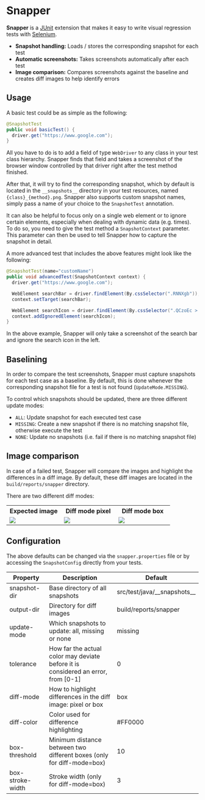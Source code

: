 # Snapper
**Snapper** is a [JUnit](https://junit.org/junit5) extension that makes it easy to write visual regression tests with [Selenium](https://www.selenium.dev).

- **Snapshot handling:** Loads / stores the corresponding snapshot for each test
- **Automatic screenshots:** Takes screenshots automatically after each test
- **Image comparison:** Compares screenshots against the baseline and creates diff images to help identify errors

## Usage
A basic test could be as simple as the following:
```java
@SnapshotTest
public void basicTest() {
  driver.get("https://www.google.com");
}
```
All you have to do is to add a field of type `WebDriver` to any class in your test class hierarchy.
Snapper finds that field and takes a screenshot of the browser window controlled by that driver right after the test method finished.

After that, it will try to find the corresponding snapshot, which by default is located in the `__snapshots__` directory in your test resources, named `{class}_{method}.png`.
Snapper also supports custom snapshot names, simply pass a name of your choice to the `SnapshotTest` annotation.

It can also be helpful to focus only on a single web element or to ignore certain elements, especially when dealing with dynamic data (e.g. times).
To do so, you need to give the test method a `SnapshotContext` parameter. This parameter can then be used to tell Snapper how to capture the snapshot in detail.

A more advanced test that includes the above features might look like the following:

```java
@SnapshotTest(name="customName")
public void advancedTest(SnapshotContext context) {
  driver.get("https://www.google.com");

  WebElement searchBar = driver.findElement(By.cssSelector(".RNNXgb"));
  context.setTarget(searchBar);

  WebElement searchIcon = driver.findElement(By.cssSelector(".QCzoEc > svg:nth-child(1)"));
  context.addIgnoredElement(searchIcon);
}
```
In the above example, Snapper will only take a screenshot of the search bar and ignore the search icon in the left.

## Baselining
In order to compare the test screenshots, Snapper must capture snapshots for each test case as a baseline.
By default, this is done whenever the corresponding snapshot file for a test is not found (`UpdateMode.MISSING`).

To control which snapshots should be updated, there are three different update modes:
- `ALL`: Update snapshot for each executed test case
- `MISSING`: Create a new snapshot if there is no matching snapshot file, otherwise execute the test
- `NONE`: Update no snapshots (i.e. fail if there is no matching snapshot file)

## Image comparison
In case of a failed test, Snapper will compare the images and highlight the differences in a diff image.
By default, these diff images are located in the `build/reports/snapper` directory.

There are two different diff modes:

<table width="100%">
  <tr>
    <th width="33%">Expected image</td>
    <th width="33%">Diff mode pixel</td>
    <th width="33%">Diff mode box</td>
  </tr>
  <tr>
    <td width="33%">
      <img src="https://github.com/jmaen/snapper/assets/47495425/f3e02c00-eec4-47a2-9766-6401e94c0d05"/>  
    </td>
    <td width="33%">
      <img src="https://github.com/jmaen/snapper/assets/47495425/5dfc8011-ab90-47a2-b899-c5ae7c235802"/>  
    </td>
    <td width="33%">
      <img src="https://github.com/jmaen/snapper/assets/47495425/4b58c22b-8756-49fd-b7af-6bf074bb9342"/>  
    </td>
  </tr>
</table>



## Configuration
The above defaults can be changed via the `snapper.properties` file or by accessing the `SnapshotConfig` directly from your tests.

| Property | Description | Default |
| --- | --- | ---|
| snapshot-dir | Base directory of all snapshots | src/test/java/\_\_snapshots__ |
| output-dir | Directory for diff images | build/reports/snapper |
| update-mode | Which snapshots to update: all, missing or none | missing |
| tolerance | How far the actual color may deviate before it is considered an error, from [0-1] | 0 |
| diff-mode | How to highlight differences in the diff image: pixel or box | box |
| diff-color | Color used for difference highlighting | #FF0000 |
| box-threshold | Minimum distance between two different boxes (only for diff-mode=box) | 10 |
| box-stroke-width | Stroke width (only for diff-mode=box) | 3 |
